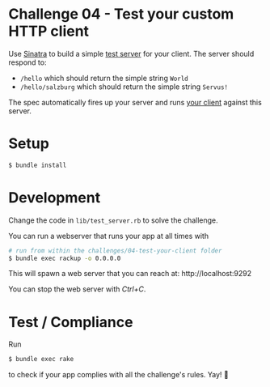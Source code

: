 # Challenge 04 - Test your custom HTTP client

Use [Sinatra](http://www.sinatrarb.com/) to build a simple [test server](lib/test_server.rb) for your client. The server should respond to:

* ``/hello`` which should return the simple string ``World``
* ``/hello/salzburg`` which should return the simple string ``Servus!``

The spec automatically fires up your server and runs [your client](../03-mini-http-server/lib/client.rb) against this server.

# Setup

```sh
$ bundle install
```

# Development

Change the code in ``lib/test_server.rb`` to solve the challenge.

You can run a webserver that runs your app at all times with

```sh
# run from within the challenges/04-test-your-client folder
$ bundle exec rackup -o 0.0.0.0
```

This will spawn a web server that you can reach at: http://localhost:9292

You can stop the web server with *Ctrl+C*.

# Test / Compliance

Run

```sh
$ bundle exec rake
```

to check if your app complies with all the challenge's rules. Yay! :tada:
